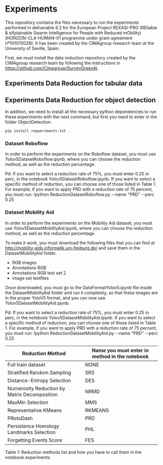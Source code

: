 # Experiments

This repository contains the files necessary to run the experiments performed in deliverable 6.2 for the European Project REXASI-PRO (REliable & eXplainable Swarm Intelligence for People with Reduced mObility) (HORIZON-CL4-HUMAN-01 programme under grant agreement nº101070028). It has been created by the CIMAgroup research team at the University of Seville, Spain.

First, we must install the data reduction repository created by the CIMAgroup research team by following the instructions in https://github.com/Cimagroup/SurveyGreenAI.


## Experiments Data Reduction for tabular data



## Experiments Data Reduction for object detection

In addition, we need to install all the necessary python dependencies to run these experiments with the next command, but first you need to enter in the folder ObjectDetection:

```bash
pip install requeriments.txt
```


### Dataset Roboflow

In order to perform the experiments on the Roboflow dataset, you must use Yolov5DatasetRoboflow.ipynb, where you can choose the reduction method, as well as the reduction percentage.

Pd: If you want to select a reduction rate of 75%, you must enter 0.25 in perc, in the notebook Yolov5DatasetRoboflow.ipynb. If you want to select a specific method of reduction, you can choose one of those listed in Table 1. For example, if you want to apply PRD with a reduction rate of 75 percent, you must run: !python ReductionDatasetRoboflow.py --name "PRD" --perc 0.25

### Dataset Mobility Aid 

In order to perform the experiments on the Mobility Aid dataset, you must use Yolov5DatasetMobilityAid.ipynb, where you can choose the reduction method, as well as the reduction percentage.

To make it work, you must download the following files that you can find at http://mobility-aids.informatik.uni-freiburg.de/ and save them in the DatasetMobilityAid folder.

  - RGB images
  - Annotations RGB
  - Annotations RGB test set 2
  - image set textfiles
  
Once downloaded, you must go to the DataFormatYolov5.ipynb file inside the DatasetMobilityAid folder and run it completely, so that these images are in the proper YoloV5 format, and you can now use Yolov5DatasetMobilityAid.ipynb.

Pd: If you want to select a reduction rate of 75%, you must enter 0.25 in perc, in the notebook Yolov5DatasetMobilityAid.ipynb. If you want to select a specific method of reduction, you can choose one of those listed in Table 1. For example, if you want to apply PRD with a reduction rate of 75 percent, you must run: !python ReductionDatasetMobilityAid.py --name "PRD" --perc 0.25

| Reduction Method    | Name you must enter in method in the  notebook |
|---------------------|--------------------------|
| Full train dataset            | NONE |
| Stratified Random Sampling           | SRS |
| Distance-Entropy Selection           | DES |
| Numerosity Reduction by Matrix Decomposition            | NRMD |
| MaxMin Selection            | MMS |
| Representative KMeans            | RKMEANS |
| PRotoDash           | PRD |
| Persistence Homology Landmarks Selection          | PHL |
| Forgetting Events Score            | FES |

Table 1: Reduction methods list and how you have to call them in the notebook experiments